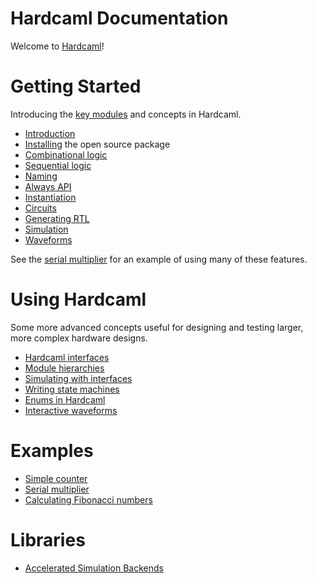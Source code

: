 # Hardcaml Documentation

Welcome to [Hardcaml](https://github.com/janestreet/hardcaml)!

# Getting Started

Introducing the [key modules](https://ocaml.org/p/hardcaml/latest/doc/Hardcaml/index.html)
and concepts in Hardcaml.

* [Introduction](introduction.md)
* [Installing](installing_with_opam.md) the open source package
* [Combinational logic](combinational_logic.md)
* [Sequential logic](sequential_logic.md)
* [Naming](naming.md)
* [Always API](always.md)
* [Instantiation](instantiation.md)
* [Circuits](circuits.md)
* [Generating RTL](rtl_generation.md)
* [Simulation](simulation.md)
* [Waveforms](waveforms.md)

See the [serial multiplier](serial_multiplier_example.md) for an example of using
many of these features.

# Using Hardcaml

Some more advanced concepts useful for designing and testing larger,
more complex hardware designs.

* [Hardcaml interfaces](hardcaml_interfaces.md)
* [Module hierarchies](module_hierarchy.md)
* [Simulating with interfaces](simulating_with_interfaces.md)
* [Writing state machines](state_machine_always_api.md)
* [Enums in Hardcaml](enums.md)
* [Interactive waveforms](waveterm_interactive_viewer.md)
<!--
* [Step testbenches](step_testbench.md)
-->

# Examples

* [Simple counter](counter_example.md)
* [Serial multiplier](serial_multiplier_example.md)
* [Calculating Fibonacci numbers](fibonacci_example.md)

# Libraries

* [Accelerated Simulation Backends](accelerating_simulations.md)
<!--
* [Verification tools](verification.md)
* [Converting from Verilog](hardcaml_of_verilog.md)
* [Xilinx library integration](hardcaml_xilinx)
-->
